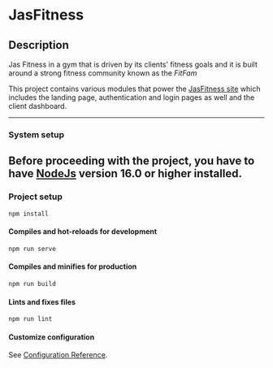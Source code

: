 # JasFitness

## Description
Jas Fitness in a gym that is driven by its clients' fitness goals and it is built around a strong fitness community known as the _FitFam_

This project contains various modules that power the [JasFitness site](https://jas-fitness-spa.onrender.com "JasFitness Home") which includes the landing page, authentication and login pages as well and the client dashboard.

---
### System setup
Before proceeding with the project, you have to have [NodeJs](https://nodejs.org/en/download/) version 16.0 or higher installed.
---

### Project setup
``` 
npm install
```

#### Compiles and hot-reloads for development
```
npm run serve
```

#### Compiles and minifies for production
```
npm run build
```

#### Lints and fixes files
```
npm run lint
```

#### Customize configuration
See [Configuration Reference](https://cli.vuejs.org/config/).
